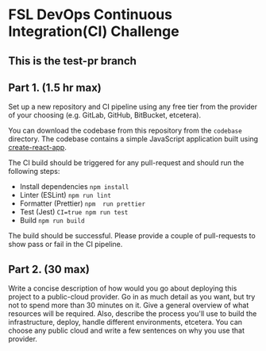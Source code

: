 # FSL DevOps Continuous Integration(CI) Challenge

## This is the test-pr branch

## Part 1. (1.5 hr max)

Set up a new repository and CI pipeline using any free tier from the provider of your choosing (e.g. GitLab, GitHub, BitBucket, etcetera).

You can download the codebase from this repository from the `codebase` directory. The codebase contains a simple JavaScript application built using [create-react-app](https://create-react-app.dev/).

The CI build should be triggered for any pull-request and should run the following steps:

- Install dependencies `npm install`
- Linter (ESLint) `npm run lint`
- Formatter (Prettier) `npm  run prettier`
- Test (Jest) `CI=true npm run test`
- Build `npm run build`

The build should be successful. Please provide a couple of pull-requests to show pass or fail in the CI pipeline.

## Part 2. (30 max)

Write a concise description of how would you go about deploying this project to a public-cloud provider. Go in as much detail as you want, but try not to spend more than 30 minutes on it. Give a general overview of what resources will be required. Also, describe the process you'll use to build the infrastructure, deploy, handle different environments, etcetera. You can choose any public cloud and write a few sentences on why you use that provider.
